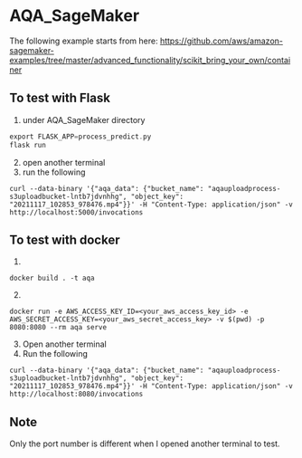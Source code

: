 # AQA_SageMaker

The following example starts from here: https://github.com/aws/amazon-sagemaker-examples/tree/master/advanced_functionality/scikit_bring_your_own/container

## To test with Flask

1. under AQA_SageMaker directory
```c
export FLASK_APP=process_predict.py
flask run
```

2. open another terminal
3. run the following

```
curl --data-binary '{"aqa_data": {"bucket_name": "aqauploadprocess-s3uploadbucket-lntb7jdvnhhg", "object_key": "20211117_102853_978476.mp4"}}' -H "Content-Type: application/json" -v http://localhost:5000/invocations

```

## To test with docker
1. 
```
docker build . -t aqa
```
2. 
``` 
docker run -e AWS_ACCESS_KEY_ID=<your_aws_access_key_id> -e AWS_SECRET_ACCESS_KEY=<your_aws_secret_access_key> -v $(pwd) -p 8080:8080 --rm aqa serve
```
3. Open another terminal
4. Run the following
```
curl --data-binary '{"aqa_data": {"bucket_name": "aqauploadprocess-s3uploadbucket-lntb7jdvnhhg", "object_key": "20211117_102853_978476.mp4"}}' -H "Content-Type: application/json" -v http://localhost:8080/invocations

```

## Note
Only the port number is different when I opened another terminal to test. 
